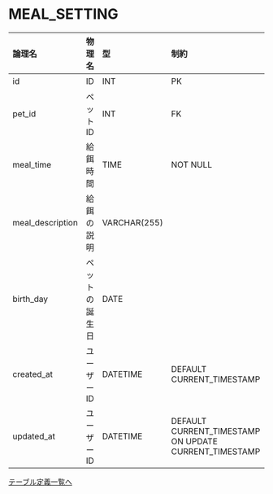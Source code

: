 
# MEAL_SETTING

| 論理名           | 物理名         | 型           | 制約                                                        | index | 備考           |
| :--------------- | :------------- | :----------- | :---------------------------------------------------------- | :---- | :------------- |
| id               | ID             | INT          | PK                                                          | 〇    | AUTO_INCREMENT |
| pet_id           | ペットID       | INT          | FK                                                          |       |                |
| meal_time        | 給餌時間       | TIME         | NOT NULL                                                    |       |                |
| meal_description | 給餌の説明     | VARCHAR(255) |                                                             |       |                |
| birth_day        | ペットの誕生日 | DATE         |                                                             |       |                |
| created_at       | ユーザーID     | DATETIME     | DEFAULT <br/> CURRENT_TIMESTAMP                             |       |                |
| updated_at       | ユーザーID     | DATETIME     | DEFAULT <br/> CURRENT_TIMESTAMP ON UPDATE CURRENT_TIMESTAMP |       |                |

[テーブル定義一覧へ](../database-design.md)
